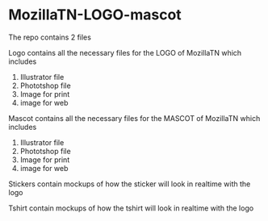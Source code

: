 # MozillaTN-LOGO-mascot

The repo contains 2 files 

Logo contains all the necessary files for the LOGO of MozillaTN
which includes 
1. Illustrator file
2. Phototshop file
3. Image for print
4. image for web

Mascot contains all the necessary files for the MASCOT of MozillaTN
which includes 
1. Illustrator file
2. Phototshop file
3. Image for print
4. image for web

Stickers contain mockups of how the sticker will look in realtime with the logo

Tshirt contain mockups of how the tshirt will look in realtime with the logo
